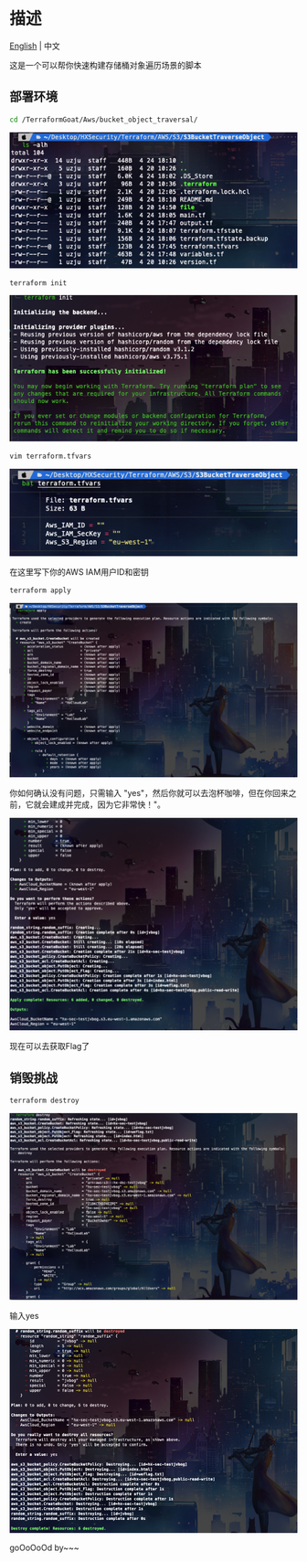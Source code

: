 # 描述

[English](./README.md) | 中文

这是一个可以帮你快速构建存储桶对象遍历场景的脚本

## 部署环境

```bash
cd /TerraformGoat/Aws/bucket_object_traversal/
```

![image-20220424181052943](../../../images/UzJuMarkDownImageimage-20220424181052943.png)

```bash
terraform init
```

![image-20220424181132510](../../../images/UzJuMarkDownImageimage-20220424181132510.png)

```bash
vim terraform.tfvars
```

![image-20220424181212853](../../../images/UzJuMarkDownImageimage-20220424181212853.png)

在这里写下你的AWS IAM用户ID和密钥

```bash
terraform apply
```

![image-20220424181300550](../../../images/UzJuMarkDownImageimage-20220424181300550.png)

你如何确认没有问题，只需输入 "yes"，然后你就可以去泡杯咖啡，但在你回来之前，它就会建成并完成，因为它非常快！"。

![image-20220424181318245](../../../images/UzJuMarkDownImageimage-20220424181318245.png)

现在可以去获取Flag了

## 销毁挑战

```bash
terraform destroy
```

![image-20220424181701610](../../../images/UzJuMarkDownImageimage-20220424181701610.png)

输入yes

![image-20220424181723375](../../../images/UzJuMarkDownImageimage-20220424181723375.png)

goOoOoOd by~~~
